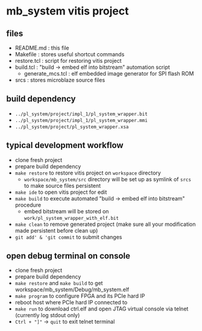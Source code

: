 # mb\_system vitis project

## files

- README.md : this file
- Makefile : stores useful shortcut commands
- restore.tcl : script for restoring vitis project
- build.tcl : "build -> embed elf into bitstream" automation script
  + generate\_mcs.tcl : elf embedded image generator for SPI flash ROM
- srcs : stores microblaze source files

## build dependency

- `../pl_system/project/impl_1/pl_system_wrapper.bit`
- `../pl_system/project/impl_1/pl_system_wrapper.mmi`
- `../pl_system/project/pl_system_wrapper.xsa`

## typical development workflow

- clone fresh project
- prepare build dependency
- `make restore` to restore vitis project on `workspace` directory
  + `workspace/mb_system/src` directory will be set up as symlink of `srcs` to make source files persistent
- `make ide` to open vitis project for edit
- `make build` to execute automated "build -> embed elf into bitstream" procedure
  + embed bitstream will be stored on `work/pl_system_wrapper_with_elf.bit`
- `make clean` to remove generated project (make sure all your modification made persistent before clean up)
- `git add' & 'git commit` to submit changes

## open debug terminal on console

- clone fresh project
- prepare build dependency
- `make restore` and `make build` to get workspace/mb\_system/Debug/mb\_system.elf
- `make program` to configure FPGA and its PCIe hard IP
- reboot host where PCIe hard IP connected to
- `make run` to download ctrl.elf and open JTAG virtual console via telnet (currently log stdout only)
- `Ctrl + "]"` -> `quit` to exit telnet terminal
